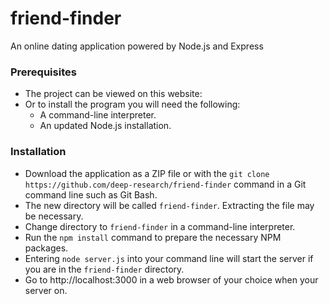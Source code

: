 # friend-finder

An online dating application powered by Node.js and Express

### Prerequisites

* The project can be viewed on this website:
* Or to install the program you will need the following:
  * A command-line interpreter.
  * An updated Node.js installation.

### Installation

* Download the application as a ZIP file or with the `git clone https://github.com/deep-research/friend-finder` command in a Git command line such as Git Bash.
* The new directory will be called `friend-finder`. Extracting the file may be necessary.
* Change directory to `friend-finder` in a command-line interpreter.
* Run the `npm install` command to prepare the necessary NPM packages.
* Entering `node server.js` into your command line will start the server if you are in the `friend-finder` directory.
* Go to http://localhost:3000 in a web browser of your choice when your server on.